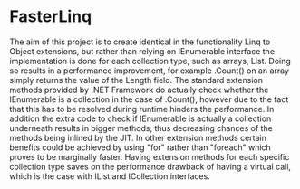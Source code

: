 # FasterLinq
The aim of this project is to create identical in the functionality Linq to Object extensions, but rather than relying on IEnumerable interface the implementation is done for each collection type, such as arrays, List<T>. 
Doing so results in a performance improvement, for example .Count() on an array simply returns the value of the Length field. The standard extension methods provided by .NET Framework do actually check whether the IEnumerable is a collection in the case of .Count(), however due to the fact that this has to be resolved during runtime hinders the performance. 
In addition the extra code to check if IEnumerable is actually a collection underneath results in bigger methods, thus decreasing chances of the methods being inlined by the JIT.
In other extension methods certain benefits could be achieved by using "for" rather than "foreach" which proves to be marginally faster.
Having extension methods for each specific collection type saves on the performance drawback of having a virtual call, which is the case with IList and ICollection interfaces.
